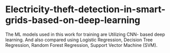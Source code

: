# Electricity-theft-detection-in-smart-grids-based-on-deep-learning
The ML models used in this work for training are Utilizing CNN- based deep learning. And also compared using Logistic Regression, Decision Tree Regression, Random Forest Regression, Support Vector Machine (SVM). 
